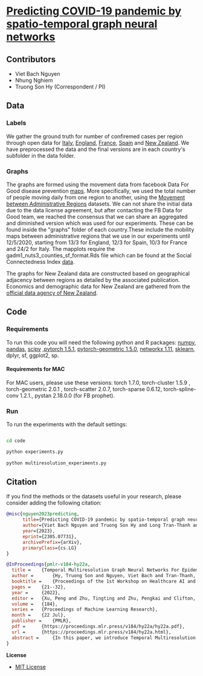 # [Predicting COVID-19 pandemic by spatio-temporal graph neural networks](https://arxiv.org/abs/2009.08388)


## Contributors
* Viet Bach Nguyen
* Nhung Nghiem
* Truong Son Hy (Correspondent / PI)


## Data


### Labels

We gather the ground truth for number of confiremed cases per region through open data for [Italy](https://github.com/pcm-dpc/COVID-19/blob/master/dati-province/dpc-covid19-ita-province.csv),
[England](https://coronavirus.data.gov.uk), [France](https://www.data.gouv.fr/en/datasets/donnees-relatives-aux-tests-de-depistage-de-covid-19-realises-en-laboratoire-de-ville/), [Spain](https://code.montera34.com:4443/numeroteca/covid19/-/blob/master/data/output/spain/covid19-provincias-spain_consolidated.csv}}) and [New Zealand](https://github.com/minhealthnz/nz-covid-data).
We have preprocessed the data and the final versions are in each country's subfolder in the data folder.


### Graphs

The graphs are formed using the movement data from facebook Data For Good disease prevention [maps](https://dataforgood.fb.com/docs/covid19/). More specifically, we used the total number of people moving daily from one region to another, using the [Movement between Administrative Regions](https://dataforgood.fb.com/tools/movement-range-maps/) datasets. We can not share the initial data due to the data license agreement, but after contacting the FB Data for Good team, we reached the consensus that we can share an aggregated and diminished version which was used for our experiments. 
These can be found inside the "graphs" folder of each country.These include the mobility maps between administrative regions that we use in our experiments until 12/5/2020, starting from 13/3 for England, 12/3 for Spain, 10/3 for France and 24/2 for Italy.
The mapplots require the gadm1_nuts3_counties_sf_format.Rds file which can be found at the Social Connectedness Index [data](https://dataforgood.fb.com/tools/social-connectedness-index/).

The graphs for New Zealand data are constructed based on geographical adjacency between regions as detailed by the associated publication. Economics and demographic data for New Zealand are gathered from the [official data agency of New Zealand](https://www.stats.govt.nz/).


## Code

### Requirements
To run this code you will need the following python and R packages:
[numpy](https://www.numpy.org/), [pandas](https://pandas.pydata.org/), [scipy](https://www.scipy.org/) ,[pytorch 1.5.1](https://pytorch.org/), [pytorch-geometric 1.5.0](https://github.com/rusty1s/pytorch_geometric), [networkx 1.11](https://networkx.github.io/), [sklearn](https://scikit-learn.org/stable/), dplyr, sf, ggplot2, sp.

#### Requirements for MAC
For MAC users, please use these versions: torch 1.7.0, torch-cluster 1.5.9 , torch-geometric 2.0.1 , torch-scatter 2.0.7, torch-sparse 0.6.12, torch-spline-conv 1.2.1., pystan 2.18.0.0 (for FB prophet).


### Run
To run the experiments with the default settings:

```bash

cd code

python experiments.py
 
python multiresolution_experiments.py 
```

## Citation

If you find the methods or the datasets useful in your research, please consider adding the following citation:

```bibtex
@misc{nguyen2023predicting,
      title={Predicting COVID-19 pandemic by spatio-temporal graph neural networks: A New Zealand's study}, 
      author={Viet Bach Nguyen and Truong Son Hy and Long Tran-Thanh and Nhung Nghiem},
      year={2023},
      eprint={2305.07731},
      archivePrefix={arXiv},
      primaryClass={cs.LG}
}
```

```bibtex
@InProceedings{pmlr-v184-hy22a,
  title = 	 {Temporal Multiresolution Graph Neural Networks For Epidemic Prediction},
  author =       {Hy, Truong Son and Nguyen, Viet Bach and Tran-Thanh, Long and Kondor, Risi},
  booktitle = 	 {Proceedings of the 1st Workshop on Healthcare AI and COVID-19, ICML 2022},
  pages = 	 {21--32},
  year = 	 {2022},
  editor = 	 {Xu, Peng and Zhu, Tingting and Zhu, Pengkai and Clifton, David A. and Belgrave, Danielle and Zhang, Yuanting},
  volume = 	 {184},
  series = 	 {Proceedings of Machine Learning Research},
  month = 	 {22 Jul},
  publisher =    {PMLR},
  pdf = 	 {https://proceedings.mlr.press/v184/hy22a/hy22a.pdf},
  url = 	 {https://proceedings.mlr.press/v184/hy22a.html},
  abstract = 	 {In this paper, we introduce Temporal Multiresolution Graph Neural Networks (TMGNN), the first architecture that both learns to construct the multiscale and multiresolution graph structures and incorporates the time-series signals to capture the temporal changes of the dynamic graphs. We have applied our proposed model to the task of predicting future spreading of epidemic and pandemic based on the historical time-series data collected from the actual COVID-19 pandemic and chickenpox epidemic in several European countries, and have obtained competitive results in comparison to other previous state-of-the-art temporal architectures and graph learning algorithms. We have shown that capturing the multiscale and multiresolution structures of graphs is important to extract either local or global information that play a critical role in understanding the dynamic of a global pandemic such as COVID-19 which started from a local city and spread to the whole world. Our work brings a promising research direction in forecasting and mitigating future epidemics and pandemics. Our source code is available at https://github.com/bachnguyenTE/temporal-mgn.}
}
```

**License**

- [MIT License](https://github.com/geopanag/pandemic_tgnn/blob/master/LICENSE)
